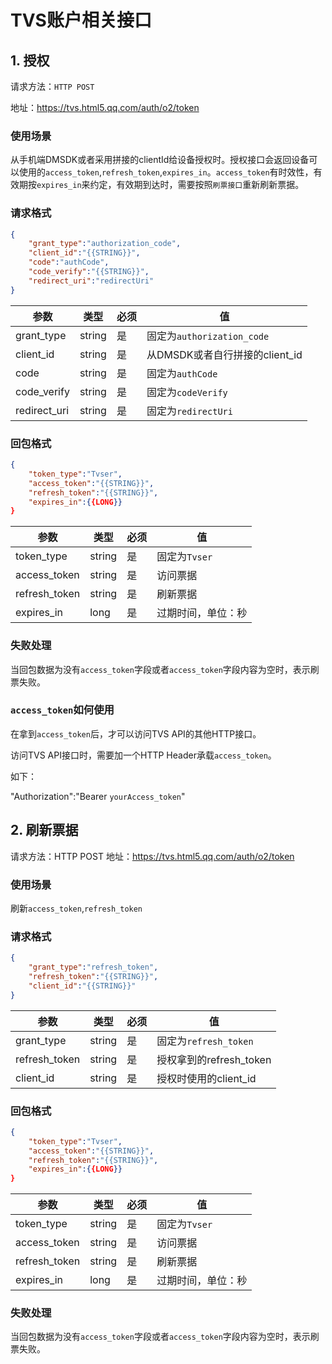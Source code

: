 
# TVS账户相关接口

## 1. 授权

请求方法：`HTTP POST`

地址：https://tvs.html5.qq.com/auth/o2/token

### 使用场景
从手机端DMSDK或者采用拼接的clientId给设备授权时。授权接口会返回设备可以使用的`access_token`,`refresh_token`,`expires_in`。`access_token`有时效性，有效期按`expires_in`来约定，有效期到达时，需要按照`刷票接口`重新刷新票据。

### 请求格式

```json
{
	"grant_type":"authorization_code",
	"client_id":"{{STRING}}",
	"code":"authCode",
	"code_verify":"{{STRING}}",
	"redirect_uri":"redirectUri"
}
```

参数|类型|必须|值
-|-|-|-
grant_type|string|是|固定为`authorization_code`
client_id|string|是|从DMSDK或者自行拼接的client_id
code|string|是|固定为`authCode`
code_verify|string|是|固定为`codeVerify`
redirect_uri|string|是|固定为`redirectUri`


### 回包格式
```json
{
	"token_type":"Tvser",
	"access_token":"{{STRING}}",
	"refresh_token":"{{STRING}}",
	"expires_in":{{LONG}}
}
```

参数|类型|必须|值
-|-|-|-
token_type|string|是|固定为`Tvser`
access_token|string|是|访问票据
refresh_token|string|是|刷新票据
expires_in|long|是|过期时间，单位：秒

### 失败处理

当回包数据为没有`access_token`字段或者`access_token`字段内容为空时，表示刷票失败。

### `access_token`如何使用

在拿到`access_token`后，才可以访问TVS API的其他HTTP接口。

访问TVS API接口时，需要加一个HTTP Header承载`access_token`。

如下：

"Authorization":"Bearer `yourAccess_token`"


## 2. 刷新票据

请求方法：HTTP POST
地址：https://tvs.html5.qq.com/auth/o2/token

### 使用场景
刷新`access_token`,`refresh_token`
### 请求格式

```json
{
	"grant_type":"refresh_token",
	"refresh_token":"{{STRING}}",
	"client_id":"{{STRING}}"
}
```

参数|类型|必须|值
-|-|-|-
grant_type|string|是|固定为`refresh_token`
refresh_token|string|是|授权拿到的refresh_token
client_id|string|是|授权时使用的client_id



### 回包格式
```json
{
	"token_type":"Tvser",
	"access_token":"{{STRING}}",
	"refresh_token":"{{STRING}}",
	"expires_in":{{LONG}}
}
```
参数|类型|必须|值
-|-|-|-
token_type|string|是|固定为`Tvser`
access_token|string|是|访问票据
refresh_token|string|是|刷新票据
expires_in|long|是|过期时间，单位：秒

### 失败处理

当回包数据为没有`access_token`字段或者`access_token`字段内容为空时，表示刷票失败。



